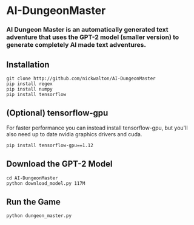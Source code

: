 # AI-DungeonMaster

### AI Dungeon Master is an automatically generated text adventure that uses the GPT-2 model (smaller version) to generate completely AI made text adventures. 

## Installation
```
git clone http://github.com/nickwalton/AI-DungeonMaster
pip install regex
pip install numpy
pip install tensorflow
```

## (Optional) tensorflow-gpu
For faster performance you can instead install tensorflow-gpu, but you'll also need up to date nvidia graphics drivers and cuda. 
```
pip install tensorflow-gpu==1.12
```

## Download the GPT-2 Model
```
cd AI-DungeonMaster
python download_model.py 117M
```

## Run the Game
```
python dungeon_master.py
```
